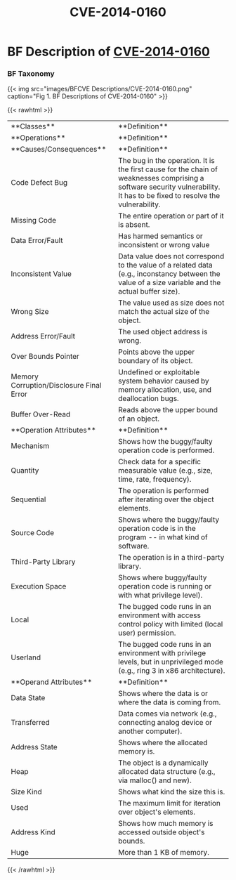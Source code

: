 ﻿---
weight: 1
title: "CVE-2014-0160"
---
# BF Description of [CVE-2014-0160](https://cve.mitre.org/cgi-bin/cvename.cgi?name=CVE-2014-0160)

### BF Taxonomy

{{< img src="images/BFCVE Descriptions/CVE-2014-0160.png" caption="Fig 1. BF Descriptions of CVE-2014-0160" >}}

	
{{< rawhtml >}}
<table class="table">
		<tr>
			<td>**Classes**</td>
	<td>**Definition**</td>
	</tr>
	<tr>
			<td>**Operations**</td>
	<td>**Definition**</td>
	</tr>
	<tr>
			<td>**Causes/Consequences**</td>
	<td>**Definition**</td>
	</tr>
	<tr>
			<td>Code Defect Bug</td>
	<td>The bug in the operation. It is the first cause for the chain of weaknesses comprising a software security vulnerability. It has to be fixed to resolve the vulnerability.</td>
	</tr>
	<tr>
			<td>      Missing Code</td>
	<td>The entire operation or part of it is absent.</td>
	</tr>
	<tr>
			<td>Data Error/Fault</td>
	<td>Has harmed semantics or inconsistent or wrong value</td>
	</tr>
	<tr>
			<td>      Inconsistent Value</td>
	<td>Data value does not correspond to the value of a related data (e.g., inconstancy between the value of a size variable and the actual buffer size).</td>
	</tr>
	<tr>
			<td>      Wrong Size</td>
	<td>The value used as size does not match the actual size of the object.</td>
	</tr>
	<tr>
			<td>Address Error/Fault</td>
	<td>The used object address is wrong.</td>
	</tr>
	<tr>
			<td>      Over Bounds Pointer</td>
	<td>Points above the upper boundary of its object.</td>
	</tr>
	<tr>
			<td>Memory Corruption/Disclosure Final Error</td>
	<td>Undefined or exploitable system behavior caused by memory allocation, use, and deallocation bugs.</td>
	</tr>
	<tr>
			<td>      Buffer Over-Read</td>
	<td>Reads above the upper bound of an object.</td>
	</tr>
	<tr>
			<td>**Operation Attributes**</td>
	<td>**Definition**</td>
	</tr>
	<tr>
			<td>Mechanism</td>
	<td>Shows how the buggy/faulty operation code is performed.</td>
	</tr>
	<tr>
			<td>      Quantity</td>
	<td>Check data for a specific measurable value (e.g., size, time, rate, frequency).</td>
	</tr>
	<tr>
			<td>      Sequential</td>
	<td>The operation is performed after iterating over the object elements.</td>
	</tr>
	<tr>
			<td>Source Code</td>
	<td>Shows where the buggy/faulty operation code is in the program -- in what kind of software.</td>
	</tr>
	<tr>
			<td>      Third-Party Library</td>
	<td>The operation is in a third-party library.</td>
	</tr>
	<tr>
			<td>Execution Space</td>
	<td>Shows where buggy/faulty operation code is running or with what privilege level).</td>
	</tr>
	<tr>
			<td>      Local</td>
	<td>The bugged code runs in an environment with access control policy with limited (local user) permission.</td>
	</tr>
	<tr>
			<td>      Userland</td>
	<td>The bugged code runs in an environment with privilege levels, but in unprivileged mode (e.g., ring 3 in x86 architecture).</td>
	</tr>
	<tr>
			<td>**Operand Attributes**</td>
	<td>**Definition**</td>
	</tr>
	<tr>
			<td>Data State</td>
	<td>Shows where the data is or where the data is coming from.</td>
	</tr>
	<tr>
			<td>      Transferred</td>
	<td>Data comes via network (e.g., connecting analog device or another computer).</td>
	</tr>
	<tr>
			<td>Address State</td>
	<td>Shows where the allocated memory is.</td>
	</tr>
	<tr>
			<td>      Heap</td>
	<td>The object is a dynamically allocated data structure (e.g., via malloc() and new).</td>
	</tr>
	<tr>
			<td>Size Kind</td>
	<td>Shows what kind the size this is.</td>
	</tr>
	<tr>
			<td>      Used</td>
	<td>The maximum limit for iteration over object's elements.</td>
	</tr>
	<tr>
			<td>Address Kind</td>
	<td>Shows how much memory is accessed outside object's bounds.</td>
	</tr>
	<tr>
			<td>      Huge</td>
	<td>More than 1 KB of memory.</td>
	</tr>
	
</table>
{{< /rawhtml >}}
	